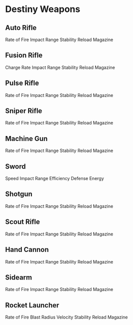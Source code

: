 # Destiny Weapons

## Auto Rifle
Rate of Fire
Impact
Range
Stability
Reload
Magazine

## Fusion Rifle
Charge Rate
Impact
Range
Stability
Reload
Magazine

## Pulse Rifle
Rate of Fire
Impact
Range
Stability
Reload
Magazine

## Sniper Rifle
Rate of Fire
Impact
Range
Stability
Reload
Magazine

## Machine Gun
Rate of Fire
Impact
Range
Stability
Reload
Magazine

## Sword
Speed
Impact
Range
Efficiency
Defense
Energy

## Shotgun
Rate of Fire
Impact
Range
Stability
Reload
Magazine

## Scout Rifle
Rate of Fire
Impact
Range
Stability
Reload
Magazine

## Hand Cannon
Rate of Fire
Impact
Range
Stability
Reload
Magazine

## Sidearm
Rate of Fire
Impact
Range
Stability
Reload
Magazine

## Rocket Launcher
Rate of Fire
Blast Radius
Velocity
Stability
Reload
Magazine
